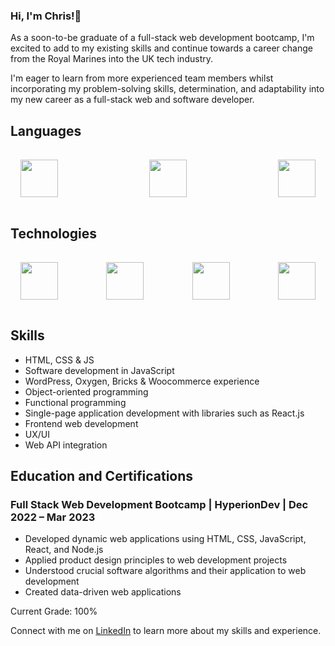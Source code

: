 ### Hi, I'm Chris!👋 


As a soon-to-be graduate of a full-stack web development bootcamp, I'm excited to add to my existing skills and continue towards a career change from the Royal Marines into the UK tech industry.

I'm eager to learn from more experienced team members whilst incorporating my problem-solving skills, determination, and adaptability into my new career as a full-stack web and software developer.


## Languages

<div style="display: flex; justify-content: space-between; align-items: center;">
  <img src="https://cdn.jsdelivr.net/gh/devicons/devicon/icons/html5/html5-original-wordmark.svg" height="60" width="60" style="padding: 1rem;">
  <img src="https://cdn.jsdelivr.net/gh/devicons/devicon/icons/css3/css3-original-wordmark.svg" height="60" width="60" style="padding: 1rem;">
  <img src="https://cdn.jsdelivr.net/gh/devicons/devicon/icons/javascript/javascript-original.svg" height="60" width="60" style="padding: 1rem;">
</div>

## Technologies

<div style="display: flex; justify-content: space-between; align-items: center;">
  <img src="https://cdn.jsdelivr.net/gh/devicons/devicon/icons/mongodb/mongodb-original-wordmark.svg" height="60" width="60" style="padding: 1rem;">
  <img src="https://cdn.jsdelivr.net/gh/devicons/devicon/icons/express/express-original.svg" height="60" width="60" style="padding: 1rem;">
  <img src="https://cdn.jsdelivr.net/gh/devicons/devicon/icons/react/react-original.svg" height="60" width="60" style="padding: 1rem;">
  <img src="https://cdn.jsdelivr.net/gh/devicons/devicon/icons/nodejs/nodejs-original.svg" height="60" width="60" style="padding: 1rem;">
</div>


## Skills

- HTML, CSS & JS
- Software development in JavaScript
- WordPress, Oxygen, Bricks & Woocommerce experience
- Object-oriented programming
- Functional programming
- Single-page application development with libraries such as React.js
- Frontend web development
- UX/UI
- Web API integration


## Education and Certifications

### Full Stack Web Development Bootcamp | HyperionDev | Dec 2022 – Mar 2023

- Developed dynamic web applications using HTML, CSS, JavaScript, React, and Node.js
- Applied product design principles to web development projects
- Understood crucial software algorithms and their application to web development
- Created data-driven web applications

Current Grade: 100%

Connect with me on [LinkedIn](https://www.linkedin.com/in/chris-roberts-859281258/) to learn more about my skills and experience.

